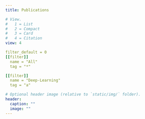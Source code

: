```yaml
---
title: Publications

# View.
#   1 = List
#   2 = Compact
#   3 = Card
#   4 = Citation
view: 4

filter_default = 0
[[filter]]
  name = "All"
  tag = "*"

[[filter]]
  name = "Deep-Learning"
  tag = "a"

# Optional header image (relative to `static/img/` folder).
header:
  caption: ""
  image: ""
---
```

